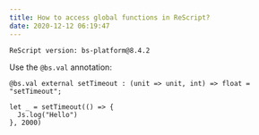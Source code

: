 ```yaml
---
title: How to access global functions in ReScript?
date: 2020-12-12 06:19:47
---
```


```
ReScript version: bs-platform@8.4.2
```

Use the `@bs.val` annotation:

```res
@bs.val external setTimeout : (unit => unit, int) => float = "setTimeout";

let _ = setTimeout(() => {
  Js.log("Hello")
}, 2000)
```
